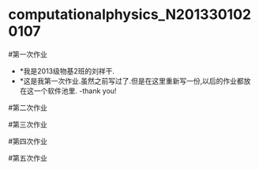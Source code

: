 # computationalphysics_N2013301020107
#第一次作业
- *我是2013级物基2班的刘祥干.
- *这是我第一次作业.虽然之前写过了.但是在这里重新写一份,以后的作业都放在这一个软件池里.
-thank you!



#第二次作业



#第三次作业



#第四次作业



#第五次作业
